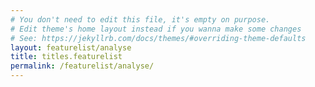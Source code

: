 ```yaml
---
# You don't need to edit this file, it's empty on purpose.
# Edit theme's home layout instead if you wanna make some changes
# See: https://jekyllrb.com/docs/themes/#overriding-theme-defaults
layout: featurelist/analyse
title: titles.featurelist
permalink: /featurelist/analyse/
---
```

